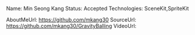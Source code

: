 Name: Min Seong Kang
Status: Accepted
Technologies: SceneKit,SpriteKit

AboutMeUrl: https://github.com/mkang30
SourceUrl: https://github.com/mkang30/GravityBalling
VideoUrl: 

<!---
EXAMPLE
Name: John Appleseed
Status: Submitted <or> Winner <or> Distinguished <or> Rejected
Technologies: SwiftUI, RealityKit, CoreGraphic

AboutMeUrl: https://linkedin.com/in/johnappleseed
SourceUrl: https://github.com/johnappleseed/wwdc2025
VideoUrl: https://youtu.be/ABCDE123456
-->
